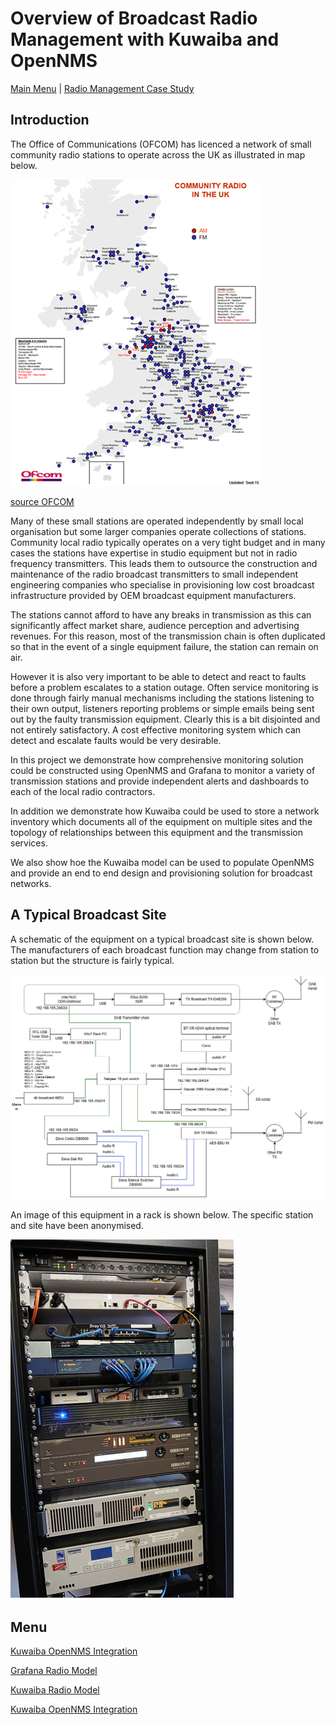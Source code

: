 # Overview of Broadcast Radio Management with Kuwaiba and OpenNMS

[Main Menu](../README.md) | [Radio Management Case Study](./README.md)

## Introduction
The Office of Communications (OFCOM) has licenced a network of small community radio stations to operate across the UK as illustrated in map below.

![alt text](./images/communityRadioUKOfcom-small.png "Figure communityRadioUKOfcom-small.png")

[source OFCOM](https://www.ofcom.org.uk/siteassets/resources/documents/manage-your-licence/community-radio/community-map.pdf?v=331663)

Many of these small stations are operated independently by small local organisation but some larger companies operate collections of stations.
Community local radio typically operates on a very tight budget and in many cases the stations have expertise in studio equipment but not in radio frequency transmitters. 
This leads them to outsource the construction and maintenance of the radio broadcast transmitters to small independent engineering companies who specialise in provisioning low cost broadcast infrastructure provided by OEM broadcast equipment manufacturers.

The stations cannot afford to have any breaks in transmission as this can significantly affect market share, audience perception and advertising revenues. 
For this reason, most of the transmission chain is often duplicated so that in the event of a single equipment failure, the station can remain on air.

However it is also very important to be able to detect and react to faults before a problem escalates to a station outage.
Often service monitoring is done through fairly manual mechanisms including the stations listening to their own output, listeners reporting problems or simple emails being sent out by the faulty transmission equipment.
Clearly this is a bit disjointed and not entirely satisfactory. 
A cost effective monitoring system which can detect and escalate faults would be very desirable.

In this project we demonstrate how comprehensive monitoring solution could be constructed using OpenNMS and Grafana to monitor a variety of transmission stations and provide independent alerts and dashboards to each of the local radio contractors.

In addition we demonstrate how Kuwaiba could be used to store a network inventory which documents all of the equipment on multiple sites and the topology of relationships between this equipment and the transmission services.

We also show hoe the Kuwaiba model can be used to populate OpenNMS and provide an end to end design and provisioning solution for broadcast networks.

## A Typical Broadcast Site

A schematic of the equipment on a typical broadcast site is shown below.
The manufacturers of each broadcast function may change from station to station but the structure is fairly typical.

![alt text](./images/radiosite1.png "Figure radiosite1.png")



An image of this equipment in a rack is shown below. 
The specific station and site have been anonymised.

![alt text](./images/RackImage-anonymised-small.png "Figure RackImage-anonymised-small.png")

## Menu

[Kuwaiba OpenNMS Integration](./opennmsRadioModel.md)

[Grafana Radio Model](./grafanaRadioModel.md)

[Kuwaiba Radio Model](./kuwaibaRadioModel.md)

[Kuwaiba OpenNMS Integration](./opennmsKuwaibaIntegration.md)

